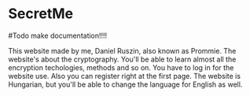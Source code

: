 # SecretMe

#Todo make documentation!!!!

 This website made by me, Daniel Ruszin, also known as Prommie.
 The website's about the cryptography.
 You'll be able to learn almost all the encryption techologies, methods and so on.
 You have to log in for the website use. Also you can register right at the first page. 
 The website is Hungarian, but you'll be able to change the language for English as well.
